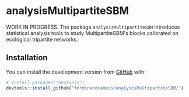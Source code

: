 # analysisMultipartiteSBM
WORK IN PROGRESS. The package `analysisMultipartiteSBM` introduces statistical analysis tools 
to study MultipartiteSBM's blocks calibrated on ecological tripartite networks.

## Installation

You can install the development version from
[GitHub](https://github.com/) with:

``` r
# install.packages("devtools")
devtools::install_github("ferdinandcampos/analysisMultipartiteSBM/")
```
